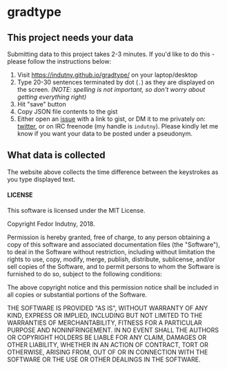 # gradtype

## This project needs your data

Submitting data to this project takes 2-3 minutes. If you'd like to do this -
please follow the instructions below:

1. Visit https://indutny.github.io/gradtype/ on your laptop/desktop
2. Type 20-30 sentences terminated by dot (`.`) as they are displayed on the
   screen. _(NOTE: spelling is not important, so don't worry about getting
   everything right)_
3. Hit "save" button
4. Copy JSON file contents to the gist
5. Either open an [issue][0] with a link to gist, or DM it to me privately on:
   [twitter][1], or on IRC freenode (my handle is `indutny`). Please kindly let
   me know if you want your data to be posted under a pseudonym.

## What data is collected

The website above collects the time difference between the keystrokes as you
type displayed text.

#### LICENSE

This software is licensed under the MIT License.

Copyright Fedor Indutny, 2018.

Permission is hereby granted, free of charge, to any person obtaining a
copy of this software and associated documentation files (the
"Software"), to deal in the Software without restriction, including
without limitation the rights to use, copy, modify, merge, publish,
distribute, sublicense, and/or sell copies of the Software, and to permit
persons to whom the Software is furnished to do so, subject to the
following conditions:

The above copyright notice and this permission notice shall be included
in all copies or substantial portions of the Software.

THE SOFTWARE IS PROVIDED "AS IS", WITHOUT WARRANTY OF ANY KIND, EXPRESS
OR IMPLIED, INCLUDING BUT NOT LIMITED TO THE WARRANTIES OF
MERCHANTABILITY, FITNESS FOR A PARTICULAR PURPOSE AND NONINFRINGEMENT. IN
NO EVENT SHALL THE AUTHORS OR COPYRIGHT HOLDERS BE LIABLE FOR ANY CLAIM,
DAMAGES OR OTHER LIABILITY, WHETHER IN AN ACTION OF CONTRACT, TORT OR
OTHERWISE, ARISING FROM, OUT OF OR IN CONNECTION WITH THE SOFTWARE OR THE
USE OR OTHER DEALINGS IN THE SOFTWARE.

[0]: https://github.com/indutny/gradtype/issues/new
[1]: https://twitter.com/indutny
